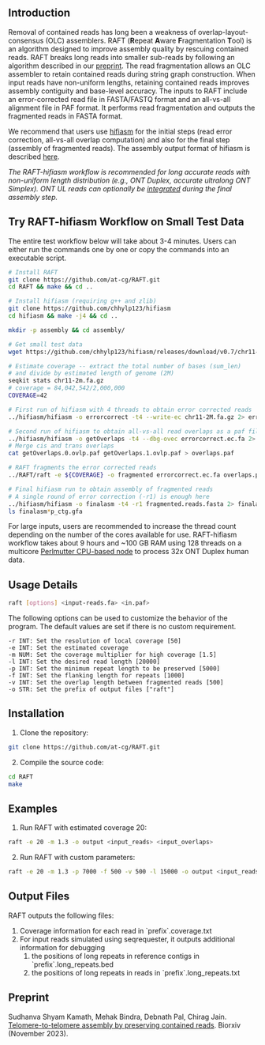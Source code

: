 ## <a name="intro"></a>Introduction

Removal of contained reads has long been a weakness of overlap-layout-consensus (OLC) assemblers. RAFT (**R**epeat **A**ware **F**ragmentation **T**ool) is an algorithm designed to improve assembly quality by rescuing contained reads. RAFT breaks long reads into smaller sub-reads by following an algorithm described in our [preprint](#papers). The read fragmentation allows an OLC assembler to retain contained reads during string graph construction. When input reads have non-uniform lengths, retaining contained reads improves assembly contiguity and base-level accuracy. The inputs to RAFT include an error-corrected read file in FASTA/FASTQ format and an all-vs-all alignment file in PAF format. It performs read fragmentation and outputs the fragmented reads in FASTA format. 

We recommend that users use [hifiasm](https://github.com/chhylp123/hifiasm) for the initial steps (read error correction, all-vs-all overlap computation) and also for the final step (assembly of fragmented reads). The assembly output format of hifiasm is described [here](https://hifiasm.readthedocs.io/en/latest/interpreting-output.html#interpreting-output). 

_The RAFT-hifiasm workflow is recommended for long accurate reads with non-uniform length distribution (e.g., ONT Duplex, accurate ultralong ONT Simplex). ONT UL reads can optionally be [integrated](https://github.com/chhylp123/hifiasm#ul) during the final assembly step._

## <a name="started"></a>Try RAFT-hifiasm Workflow on Small Test Data
The entire test workflow below will take about 3-4 minutes. Users can either run the commands one by one or copy the commands into an executable script.

```sh
# Install RAFT 
git clone https://github.com/at-cg/RAFT.git
cd RAFT && make && cd ..

# Install hifiasm (requiring g++ and zlib)
git clone https://github.com/chhylp123/hifiasm
cd hifiasm && make -j4 && cd ..

mkdir -p assembly && cd assembly/

# Get small test data
wget https://github.com/chhylp123/hifiasm/releases/download/v0.7/chr11-2M.fa.gz

# Estimate coverage -- extract the total number of bases (sum_len)
# and divide by estimated length of genome (2M)
seqkit stats chr11-2m.fa.gz
# coverage = 84,042,542/2,000,000
COVERAGE=42

# First run of hifiasm with 4 threads to obtain error corrected reads
../hifiasm/hifiasm -o errorcorrect -t4 --write-ec chr11-2M.fa.gz 2> errorcorrect.log

# Second run of hifiasm to obtain all-vs-all read overlaps as a paf file
../hifiasm/hifiasm -o getOverlaps -t4 --dbg-ovec errorcorrect.ec.fa 2> getOverlaps.log
# Merge cis and trans overlaps
cat getOverlaps.0.ovlp.paf getOverlaps.1.ovlp.paf > overlaps.paf

# RAFT fragments the error corrected reads
../RAFT/raft -e ${COVERAGE} -o fragmented errorcorrect.ec.fa overlaps.paf

# Final hifiasm run to obtain assembly of fragmented reads
# A single round of error correction (-r1) is enough here
../hifiasm/hifiasm -o finalasm -t4 -r1 fragmented.reads.fasta 2> finalasm.log
ls finalasm*p_ctg.gfa
```
For large inputs, users are recommended to increase the thread count depending on the number of the cores available for use. RAFT-hifiasm workflow takes about 9 hours and ~100 GB RAM using 128 threads on a multicore [Perlmutter CPU-based node](https://docs.nersc.gov/systems/perlmutter/architecture/) to process 32x ONT Duplex human data.

## <a name="use"></a>Usage Details

```sh
raft [options] <input-reads.fa> <in.paf>
```

The following options can be used to customize the behavior of the program. The default values are set if there is no custom requirement.

    -r INT: Set the resolution of local coverage [50]
    -e INT: Set the estimated coverage
    -m NUM: Set the coverage multiplier for high coverage [1.5]
    -l INT: Set the desired read length [20000]
    -p INT: Set the minimum repeat length to be preserved [5000]
    -f INT: Set the flanking length for repeats [1000]
    -v INT: Set the overlap length between fragmented reads [500]
    -o STR: Set the prefix of output files ["raft"]

## <a name="install"></a>Installation

1. Clone the repository:
```sh
git clone https://github.com/at-cg/RAFT.git
```

2. Compile the source code:
```sh
cd RAFT
make
```

## <a name="examples"></a>Examples

1. Run RAFT with estimated coverage 20:
```sh
raft -e 20 -m 1.3 -o output <input_reads> <input_overlaps>
```

2. Run RAFT with custom parameters:
```sh
raft -e 20 -m 1.3 -p 7000 -f 500 -v 500 -l 15000 -o output <input_reads> <input_overlaps>
```

## <a name="output"></a>Output Files
RAFT outputs the following files:
1. Coverage information for each read in \`prefix\`.coverage.txt
2. For input reads simulated using seqrequester, it outputs additional information for debugging 
    1. the positions of long repeats in reference contigs in \`prefix\`.long_repeats.bed
    2. the positions of long repeats in reads in \`prefix\`.long_repeats.txt

## <a name="papers"></a>Preprint
Sudhanva Shyam Kamath, Mehak Bindra, Debnath Pal, Chirag Jain. [Telomere-to-telomere assembly by preserving contained reads](https://doi.org/10.1101/2023.11.07.565066). Biorxiv (November 2023).
